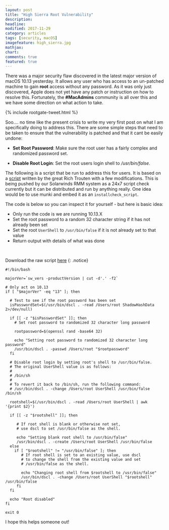 ```yaml
---
layout: post
title: "High Sierra Root Vulnerability"
description:
headline:
modified: 2017-11-29
category: articles
tags: [security, macOS]
imagefeature: high_sierra.jpg
mathjax:
chart:
comments: true
featured: true
---
```


There was a major security flaw discovered in the latest major version of macOS 10.13 yesterday.  It allows any user who has access to an un-patched machine to gain **root** access without any password.  As it was only just discovered, Apple does not yet have any patch or instruction on how to resolve this.  Fortunately, the **#MacAdmins** community is all over this and we have some direction on what action to take.

{% include rootgate-tweet.html %}
<br>

Soo.... no time like the present crisis to write my very first post on what I am specifically doing to address this.  There are some simple steps that need to be taken to ensure that the vulnerability is patched and that it cant be easily undone:

- **Set Root Password**: Make sure the root user has a fairly complex and randomized password set.

- **Disable Root Login**: Set the root users login shell to */usr/bin/false*.

The following is a script that be run to address this for users.  It is based on a [script](https://gist.github.com/rtrouton/596f96831199d7930696f3fe0db67add) written by the great Rich Trouten with a few modifications.  This is being pushed by our Solarwinds RMM system as a 24x7 script check currently but it can be distributed and run by anything really.  One idea would be to use munki and embed it as an `installcheck_script`.

The code is below so you can inspect it for yourself - but here is basic idea:
- Only run the code is we are running 10.13.X
- Set the root password to a random 32 character string if it has not already been set
- Set the root `UserShell` to `/usr/bin/false` if it is not already set to that value
- Return output with details of what was done
<br>

Download the raw script [here](https://raw.githubusercontent.com/sphen13/munki-scripts/master/Solarwinds%20RMM%20-%20GruntWork/Script%20Checks/block_root_account_login.sh)
{: .notice}
``` shell
#!/bin/bash

majorVer=`sw_vers -productVersion | cut -d'.' -f2`

# Only act on 10.13
if [ "$majorVer" -eq "13" ]; then

  # Test to see if the root password has been set
  isPasswordSet=$(/usr/bin/dscl . -read /Users/root ShadowHashData 2>/dev/null)

  if [[ -z "$isPasswordSet" ]]; then
    # Set root password to randomized 32 character long password

    rootpassword=$(openssl rand -base64 32)

    echo "Setting root password to randomized 32 character long password"
    /usr/bin/dscl . -passwd /Users/root "$rootpassword"
  fi

  # Disable root login by setting root's shell to /usr/bin/false.
  # The original UserShell value is as follows:
  #
  # /bin/sh
  #
  # To revert it back to /bin/sh, run the following command:
  # /usr/bin/dscl . -change /Users/root UserShell /usr/bin/false /bin/sh

  rootshell=$(/usr/bin/dscl . -read /Users/root UserShell | awk '{print $2}')

  if [[ -z "$rootshell" ]]; then

     # If root shell is blank or otherwise not set,
     # use dscl to set /usr/bin/false as the shell.

     echo "Setting blank root shell to /usr/bin/false"
     /usr/bin/dscl . -create /Users/root UserShell /usr/bin/false
  else
    if [ "$rootshell" != "/usr/bin/false" ]; then
       # If root shell is set to an existing value, use dscl
       # to change the shell from the existing value and set
       # /usr/bin/false as the shell.

       echo "Changing root shell from $rootshell to /usr/bin/false"
       /usr/bin/dscl . -change /Users/root UserShell "$rootshell" /usr/bin/false
     fi
  fi

  echo "Root disabled"
fi

exit 0
```

I hope this helps someone out!

